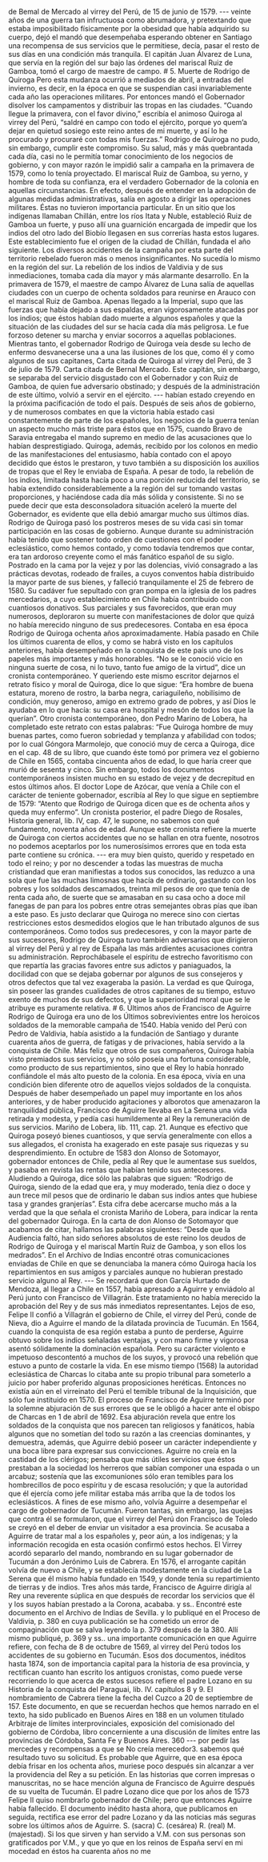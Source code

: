 de Bemal de Mercado al virrey del Perú, de 15 de junio de 1579. --- veinte años de una guerra tan infructuosa como abrumadora, y pretextando que estaba imposibilitado físicamente por la obesidad que había adquirido su cuerpo, dejó el mandó que desempeñaba esperando obtener en Santiago una recompensa de sus servicios que le permitiese, decía, pasar el resto de sus días en una condición más tranquila. El capitán Juan Álvarez de Luna, que servía en la región del sur bajo las órdenes del mariscal Ruiz de Gamboa, tomó el cargo de maestre de campo. # 5. Muerte de Rodrigo de Quiroga Pero esta mudanza ocurrió a mediados de abril, a entradas del invierno, es decir, en la época en que se suspendían casi invariablemente cada año las operaciones militares. Por entonces mandó el Gobernador disolver los campamentos y distribuir las tropas en las ciudades. “Cuando llegue la primavera, con el favor divino,” escribía el animoso Quiroga al virrey del Perú, “saldré en campo con todo el ejército, porque yo quem’a dejar en quietud sosiego este reino antes de mi muerte, y así lo he procurado y procuraré con todas mis fuerzas.” Rodrigo de Quiroga no pudo, sin embargo, cumplir este compromiso. Su salud, más y más quebrantada cada día, casi no le permitía tomar conocimiento de los negocios de gobierno, y con mayor razón le impidió salir a campaña en la primavera de 1579, como lo tenía proyectado. El mariscal Ruiz de Gamboa, su yerno, y hombre de toda su confianza, era el verdadero Gobernador de la colonia en aquellas circunstancias. En efecto, después de entender en la adopción de algunas medidas administrativas, salía en agosto a dirigir las operaciones militares. Éstas no tuvieron importancia particular. En un sitio que los indígenas llamaban Chillán, entre los ríos Itata y Nuble, estableció Ruiz de Gamboa un fuerte, y puso allí una guarnición encargada de impedir que los indios del otro lado del Biobío llegasen en sus correrías hasta estos lugares. Este establecimiento fue el origen de la ciudad de Chillán, fundada el año siguiente. Los diversos accidentes de la campaña por esta parte del territorio rebelado fueron más o menos insignificantes. No sucedía lo mismo en la región del sur. La rebelión de los indios de Valdivia y de sus inmediaciones, tomaba cada día mayor y más alarmante desarrollo. En la primavera de 1579, el maestre de campo Álvarez de Luna salía de aquellas ciudades con un cuerpo de ochenta soldados para reunirse en Arauco con el mariscal Ruiz de Gamboa. Apenas llegado a la Imperial, supo que las fuerzas que había dejado a sus espaldas, eran vigorosamente atacadas por los indios; que éstos habían dado muerte a algunos españoles y que la situación de las ciudades del sur se hacía cada día más peligrosa. Le fue forzoso detener su marcha y enviar socorros a aquellas poblaciones. Mientras tanto, el gobernador Rodrigo de Quiroga veía desde su lecho de enfermo desvanecerse una a una las ilusiones de los que, como él y como algunos de sus capitanes, Carta citada de Quiroga al virrey del Perú, de 3 de julio de 1579. Carta citada de Bernal Mercado. Este capitán, sin embargo, se separaba del servicio disgustado con el Gobernador y con Ruiz de Gamboa, de quien fue adversario obstinado; y después de la administración de este último, volvió a servir en el ejército. --- habían estado creyendo en la próxima pacificación de todo el país. Después de seis años de gobierno, y de numerosos combates en que la victoria había estado casi constantemente de parte de los españoles, los negocios de la guerra tenían un aspecto mucho más triste para éstos que en 1575, cuando Bravo de Saravia entregaba el mando supremo en medio de las acusaciones que lo habían desprestigiado. Quiroga, además, recibido por los colonos en medio de las manifestaciones del entusiasmo, había contado con el apoyo decidido que éstos le prestaron, y tuvo también a su disposición los auxilios de tropas que el Rey le enviaba de España. A pesar de todo, la rebelión de los indios, limitada hasta hacía poco a una porción reducida del territorio, se había extendido considerablemente a la región del sur tomando vastas proporciones, y haciéndose cada día más sólida y consistente. Si no se puede decir que esta desconsoladora situación aceleró la muerte del Gobernador, es evidente que ella debió amargar mucho sus últimos días. Rodrigo de Quiroga pasó los postreros meses de su vida casi sin tomar participación en las cosas de gobierno. Aunque durante su administración había tenido que sostener todo orden de cuestiones con el poder eclesiástico, como hemos contado, y como todavía tendremos que contar, era tan ardoroso creyente como el más fanático español de su siglo. Postrado en la cama por la vejez y por las dolencias, vivió consagrado a las prácticas devotas, rodeado de frailes, a cuyos conventos había distribuido la mayor parte de sus bienes, y falleció tranquilamente el 25 de febrero de 1580. Su cadáver fue sepultado con gran pompa en la iglesia de los padres mercedarios, a cuyo establecimiento en Chile había contribuido con cuantiosos donativos. Sus parciales y sus favorecidos, que eran muy numerosos, deploraron su muerte con manifestaciones de dolor que quizá no había merecido ninguno de sus predecesores. Contaba en esa época Rodrigo de Quiroga ochenta años aproximadamente. Había pasado en Chile los últimos cuarenta de ellos, y como se habrá visto en los capítulos anteriores, había desempeñado en la conquista de este país uno de los papeles más importantes y más honorables. “No se le conoció vicio en ninguna suerte de cosa, ni lo tuvo, tanto fue amigo de la virtud”, dice un cronista contemporáneo. Y queriendo este mismo escritor dejarnos el retrato físico y moral de Quiroga, dice lo que sigue: “Era hombre de buena estatura, moreno de rostro, la barba negra, cariaguileño, nobilísimo de condición, muy generoso, amigo en extremo grado de pobres, y así Dios le ayudaba en lo que hacía: su casa era hospital y mesón de todos los que la querían”. Otro cronista contemporáneo, don Pedro Marino de Lobera, ha completado este retrato con estas palabras: “Fue Quiroga hombre de muy buenas partes, como fueron sobriedad y templanza y afabilidad con todos; por lo cual Góngora Marmolejo, que conoció muy de cerca a Quiroga, dice en el cap. 48 de su libro, que cuando éste tomó por primera vez el gobierno de Chile en 1565, contaba cincuenta años de edad, lo que haría creer que murió de sesenta y cinco. Sin embargo, todos los documentos contemporáneos insisten mucho en su estado de vejez y de decrepitud en estos últimos años. El doctor Lope de Azócar, que venía a Chile con el carácter de teniente gobernador, escribía al Rey lo que sigue en septiembre de 1579: “Atento que Rodrigo de Quiroga dicen que es de ochenta años y queda muy enfermo”. Un cronista posterior, el padre Diego de Rosales, Historia general, lib. IV, cap. 47, le supone, no sabemos con qué fundamento, noventa años de edad. Aunque este cronista refiere la muerte de Quiroga con ciertos accidentes que no se hallan en otra fuente, nosotros no podemos aceptarlos por los numerosísimos errores que en toda esta parte contiene su crónica. --- era muy bien quisto, querido y respetado en todo el reino; y por no descender a todas las muestras de mucha cristiandad que eran manifiestas a todos sus conocidos, las reduzco a una sola que fue las muchas limosnas que hacía de ordinario, gastando con los pobres y los soldados descamados, treinta mil pesos de oro que tenía de renta cada año, de suerte que se amasaban en su casa ocho a doce mil fanegas de pan para los pobres entre otras semejantes obras pías que iban a este paso. Es justo declarar que Quiroga no merece sino con ciertas restricciones estos desmedidos elogios que le han tributado algunos de sus contemporáneos. Como todos sus predecesores, y con la mayor parte de sus sucesores, Rodrigo de Quiroga tuvo también adversarios que dirigieron al virrey del Perú y al rey de España las más ardientes acusaciones contra su administración. Reprochábasele el espíritu de estrecho favoritismo con que repartía las gracias favores entre sus adictos y paniaguados, la docilidad con que se dejaba gobernar por algunos de sus consejeros y otros defectos que tal vez exageraba la pasión. La verdad es que Quiroga, sin poseer las grandes cualidades de otros capitanes de su tiempo, estuvo exento de muchos de sus defectos, y que la superioridad moral que se le atribuye es puramente relativa. # 6. Últimos años de Francisco de Aguirre Rodrigo de Quiroga era uno de los Últimos sobrevivientes entre los heroicos soldados de la memorable campaña de 1540. Había venido del Perú con Pedro de Valdivia, había asistido a la fundación de Santiago y durante cuarenta años de guerra, de fatigas y de privaciones, había servido a la conquista de Chile. Más feliz que otros de sus compañeros, Quiroga había visto premiados sus servicios, y no sólo poseía una fortuna considerable, como producto de sus repartimientos, sino que el Rey lo había honrado confiándole el más alto puesto de la colonia. En esa época, vivía en una condición bien diferente otro de aquellos viejos soldados de la conquista. Después de haber desempeñado un papel muy importante en los años anteriores, y de haber producido agitaciones y alborotos que amenazaron la tranquilidad pública, Francisco de Aguirre llevaba en La Serena una vida retirada y modesta, y pedía casi humildemente al Rey la remuneración de sus servicios. Mariño de Lobera, lib. 111, cap. 21. Aunque es efectivo que Quiroga poseyó bienes cuantiosos, y que servía generalmente con ellos a sus allegados, el cronista ha exagerado en este pasaje sus riquezas y su desprendimiento. En octubre de 1583 don Alonso de Sotomayor, gobernador entonces de Chile, pedía al Rey que le aumentase sus sueldos, y pasaba en revista las rentas que habían tenido sus antecesores. Aludiendo a Quiroga, dice sólo las palabras que siguen: “Rodrigo de Quiroga, siendo de la edad que era, y muy moderado, tenía diez o doce y aun trece mil pesos que de ordinario le daban sus indios antes que hubiese tasa y grandes granjerías”. Esta cifra debe acercarse mucho más a la verdad que la que señala el cronista Mariño de Lobera, para indicar la renta del gobernador Quiroga. En la carta de don Alonso de Sotomayor que acabamos de citar, hallamos las palabras siguientes: “Desde que la Audiencia faltó, han sido señores absolutos de este reino los deudos de Rodrigo de Quiroga y el mariscal Martín Ruiz de Gamboa, y son ellos los medrados”. En el Archivo de Indias encontré otras comunicaciones enviadas de Chile en que se denunciaba la manera cómo Quiroga hacía los repartimientos en sus amigos y parciales aunque no hubieran prestado servicio alguno al Rey. --- Se recordará que don García Hurtado de Mendoza, al llegar a Chile en 1557, había apresado a Aguirre y enviádolo al Perú junto con Francisco de Villagrán. Este tratamiento no había merecido la aprobación del Rey y de sus más inmediatos representantes. Lejos de eso, Felipe II confió a Villagrán el gobierno de Chile, el virrey del Perú, conde de Nieva, dio a Aguirre el mando de la dilatada provincia de Tucumán. En 1564, cuando la conquista de esa región estaba a punto de perderse, Aguirre obtuvo sobre los indios señaladas ventajas, y con mano firme y vigorosa asentó sólidamente la dominación española. Pero su carácter violento e impetuoso descontentó a muchos de los suyos, y provocó una rebelión que estuvo a punto de costarle la vida. En ese mismo tiempo (1568) la autoridad eclesiástica de Charcas lo citaba ante su propio tribunal para someterlo a juicio por haber proferido algunas proposiciones heréticas. Entonces no existía aún en el virreinato del Perú el temible tribunal de la Inquisición, que sólo fue instituido en 1570. El proceso de Francisco de Aguirre terminó por la solemne abjuración de sus errores que se le obligó a hacer ante el obispo de Charcas en 1 de abril de 1692. Esa abjuración revela que entre los soldados de la conquista que nos parecen tan religiosos y fanáticos, había algunos que no sometían del todo su razón a las creencias dominantes, y demuestra, además, que Aguirre debió poseer un carácter independiente y una boca libre para expresar sus convicciones. Aguirre no creía en la castidad de los clérigos; pensaba que más útiles servicios que éstos prestaban a la sociedad los herreros que sabían componer una espada o un arcabuz; sostenía que las excomuniones sólo eran temibles para los hombrecillos de poco espíritu y de escasa resolución; y que la autoridad que él ejercía como jefe militar estaba más arriba que la de todos los eclesiásticos. A fines de ese mismo año, volvía Aguirre a desempeñar el cargo de gobernador de Tucumán. Fueron tantas, sin embargo, las quejas que contra él se formularon, que el virrey del Perú don Francisco de Toledo se creyó en el deber de enviar un visitador a esa provincia. Se acusaba a Aguirre de tratar mal a los españoles y, peor aún, a los indígenas; y la información recogida en esta ocasión confirmó estos hechos. El Virrey acordó separarlo del mando, nombrando en su lugar gobernador de Tucumán a don Jerónimo Luis de Cabrera. En 1576, el arrogante capitán volvía de nuevo a Chile, y se establecía modestamente en la ciudad de La Serena que él mismo había fundado en 1549, y donde tenía su repartimiento de tierras y de indios. Tres años más tarde, Francisco de Aguirre dirigía al Rey una reverente súplica en que después de recordar los servicios que él y los suyos habían prestado a la Corona, acababa. y ss.. Encontré este documento en el Archivo de Indias de Sevilla. y lo publiqué en el Proceso de Valdivia, p. 380 en cuya publicación se ha cometido un error de compaginación que se salva leyendo la p. 379 después de la 380. Allí mismo publiqué, p. 369 y ss.. una importante comunicación en que Aguirre refiere, con fecha de 8 de octubre de 1569, al virrey del Perú todos los accidentes de su gobierno en Tucumán. Esos dos documentos, inéditos hasta 1874, son de importancia capital para la historia de esa provincia, y rectifican cuanto han escrito los antiguos cronistas, como puede verse recorriendo lo que acerca de estos sucesos refiere el padre Lozano en su Historia de la conquista del Paraguai, lib. IV. capítulos 8 y 9. El nombramiento de Cabrera tiene la fecha del Cuzco a 20 de septiembre de 157. Este documento, en que se recuerdan hechos que hemos narrado en el texto, ha sido publicado en Buenos Aires en 188 en un volumen titulado Arbitraje de límites interprovinciales, exposición del comisionado del gobierno de Córdoba, libro concerniente a una discusión de límites entre las provincias de Córdoba, Santa Fe y Buenos Aires. 360 --- por pedir las mercedes y recompensas a que se No creía merecedor3. sabemos qué resultado tuvo su solicitud. Es probable que Aguirre, que en esa época debía frisar en los ochenta años, muriese poco después sin alcanzar a ver la providencia del Rey a su petición. En las historias que corren impresas o manuscritas, no se hace mención alguna de Francisco de Aguirre después de su vuelta de Tucumán. El padre Lozano dice que por los años de 1573 Felipe II quiso nombrarlo gobernador de Chile; pero que entonces Aguirre había fallecido. El documento inédito hasta ahora, que publicamos en seguida, rectifica ese error del padre Lozano y da las noticias más seguras sobre los últimos años de Aguirre. S. (sacra) C. (cesárea) R. (real) M. (majestad). Si los que sirven y han servido a V.M. con sus personas son gratificados por V.M., y que yo que en los reinos de España serví en mi mocedad en éstos ha cuarenta años no me